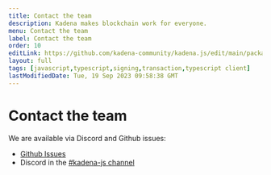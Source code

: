 ```yaml
---
title: Contact the team
description: Kadena makes blockchain work for everyone.
menu: Contact the team
label: Contact the team
order: 10
editLink: https://github.com/kadena-community/kadena.js/edit/main/packages/libs/client/README.md
layout: full
tags: [javascript,typescript,signing,transaction,typescript client]
lastModifiedDate: Tue, 19 Sep 2023 09:58:38 GMT
---
```

# Contact the team

We are available via Discord and Github issues:

*   [Github Issues ](https://github.com/kadena-community/kadena.js/issues)
*   Discord in the [#kadena-js channel ](https://discord.com/channels/502858632178958377/1001088816859336724)

[1]: https://github.com/kadena-community/kadena.js/tree/main/packages/libs/client/etc/client.api.md

[2]: https://github.com/kadena-community/kadena.js/blob/%40kadena/client_v0.6.1/packages/libs/client/README.md

[3]: #upgrading-from-kadenaclient-0x-to-100

[4]: #using-the-commandbuilder

[5]: #using-fp-approach

[6]: #generate-interfaces-from-the-blockchain

[7]: #integrated-sign-request-to-chainweaver-desktop

[8]: #send-a-request-to-the-blockchain

[9]: #kadenaclient

[10]: #package-kadenaclient

[11]: #getting-started

[12]: #transaction-building

[13]: #signing

[14]: #prerequisites

[15]: #contract-based-interaction-using-kadenaclient

[16]: #generate-interfaces-locally

[17]: #downloading-contracts-from-the-blockchain

[18]: #building-a-simple-transaction-from-the-contract

[19]: #notes

[20]: #signing-1

[21]: #manually-signing-the-transaction

[22]: #signing-with-a-walletconnect-compatible-wallet

[23]: #sending-a-transaction-transfer

[24]: #read-from-the-blockchain-getbalance

[25]: #further-development

[26]: #contact-the-team

[27]: https://github.com/kadena-community/kadena.js/blob/main/packages/libs/client-examples/src/example-contract/simple-transfer.ts

[28]: https://pact-language.readthedocs.io/en/stable/pact-reference.html?highlight=signer#signature-capabilities

[29]: https://kadena-io.github.io/signing-api/

[30]: https://github.com/kadena-io/wallet-connect-example/blob/main/src/providers/ClientContextProvider.tsx#L69C6-L69C6

[31]: https://github.com/kadena-io/wallet-connect-example/blob/2efc34296f845aea75f37ab401a5c49081f75b47/src/components/Transaction.tsx#L104

[32]: https://github.com/kadena-community/kadena.js/blob/main/packages/libs/client-examples/src/example-contract/functional/transfer-fp.ts

[33]: https://github.com/kadena-community/kadena.js/blob/main/packages/libs/client-examples/src/example-contract/functional/compose-commands.ts

[34]: https://api.chainweb.com/openapi/pact.html

[35]: https://github.com/kadena-community/kadena.js/blob/main/packages/libs/client-examples/src/example-contract/get-balance.ts

[36]: https://github.com/kadena-community/kadena.js/blob/main/packages/libs/client-examples/src/example-contract/transfer.ts

[37]: https://github.com/kadena-community/kadena.js/issues

[38]: https://discord.com/channels/502858632178958377/1001088816859336724
